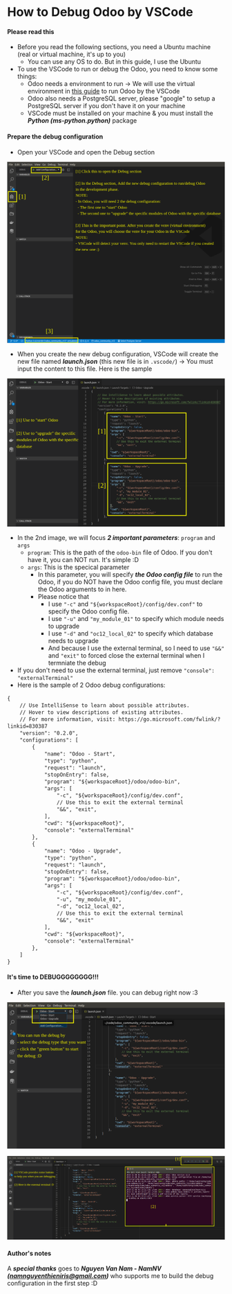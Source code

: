 # How to Debug Odoo by VSCode

#### Please read this
- Before you read the following sections, you need a Ubuntu machine (real or virtual machine, it's up to you)
  - You can use any OS to do. But in this guide, I use the Ubuntu
- To use the VSCode to run or debug the Odoo, you need to know some things:
  - Odoo needs a environment to run -> We will use the virtual environment in [this guide](https://github.com/tuantrantg/how-to-setup-the-odoo-simple-development-envinroment/blob/master/README.md) to run Odoo by the VSCode
  - Odoo also needs a PostgreSQL server, please "google" to setup a PostgreSQL server if you don't have it on your machine
  - VSCode must be installed on your machine & you must install the ***Python (ms-python.python)*** package

#### Prepare the debug configuration
- Open your VSCode and open the Debug section

![](static/img/guide_vscode/guide_vscode_01.png)

- When you create the new debug configuration, VSCode will create the new file named ***launch.json*** (this new file is in `.vscode/`) -> You must input the content to this file. Here is the sample

![](static/img/guide_vscode/guide_vscode_02.png)

- In the 2nd image, we will focus ***2 important parameters***: `program` and `args`
  - `program`: This is the path of the `odoo-bin` file of Odoo. If you don't have it, you can NOT run. It's simple :D
  - `args`: This is the specical parameter
    - In this parameter, you will specify ***the Odoo config file*** to run the Odoo, if you do NOT have the Odoo config file, you must declare the Odoo arguments to in here.
    - Please notice that
      - I use `"-c"` and `"${workspaceRoot}/config/dev.conf"` to specify the Odoo config file.
      - I use `"-u"` and `"my_module_01"` to specify which module needs to upgrade
      - I use `"-d"` and `"oc12_local_02"` to specify which database needs to upgrade
      - And because I use the external terminal, so I need to use `"&&"` and `"exit"` to forced close the external terminal when I termniate the debug
- If you don't need to use the external terminal, just remove `"console": "externalTerminal"`
- Here is the sample of 2 Odoo debug configurations:

```
{
    // Use IntelliSense to learn about possible attributes.
    // Hover to view descriptions of existing attributes.
    // For more information, visit: https://go.microsoft.com/fwlink/?linkid=830387
    "version": "0.2.0",
    "configurations": [
        {
            "name": "Odoo - Start",
            "type": "python",
            "request": "launch",
            "stopOnEntry": false,
            "program": "${workspaceRoot}/odoo/odoo-bin",
            "args": [
                "-c", "${workspaceRoot}/config/dev.conf",
                // Use this to exit the external terminal
                "&&", "exit",
            ],
            "cwd": "${workspaceRoot}",
            "console": "externalTerminal"
        },
        {
            "name": "Odoo - Upgrade",
            "type": "python",
            "request": "launch",
            "stopOnEntry": false,
            "program": "${workspaceRoot}/odoo/odoo-bin",
            "args": [
                "-c", "${workspaceRoot}/config/dev.conf",
                "-u", "my_module_01",
                "-d", "oc12_local_02",
                // Use this to exit the external terminal
                "&&", "exit"
            ],
            "cwd": "${workspaceRoot}",
            "console": "externalTerminal"
        },
    ]
}
```

#### It's time to DEBUGGGGGGGG!!!
- After you save the ***launch.json*** file. you can debug right now :3

![](static/img/guide_vscode/guide_vscode_03.png)

![](static/img/guide_vscode/guide_vscode_04.png)

#### Author's notes
A ***special thanks*** goes to ***Nguyen Van Nam - NamNV (namnguyenthieniris@gmail.com)*** who supports me to build the debug configuration in the first step :D
